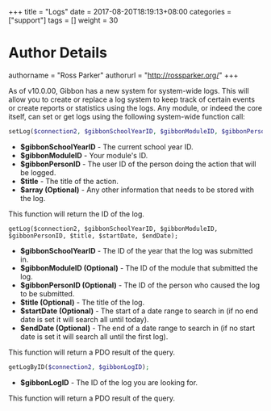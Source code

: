 +++
title = "Logs"
date = 2017-08-20T18:19:13+08:00
categories = ["support"]
tags = []
weight = 30
# Author Details
authorname = "Ross Parker"
authorurl = "http://rossparker.org/"
+++

As of v10.0.00, Gibbon has a new system for system-wide logs. This will allow you to create or replace a log system to keep track of certain events or create reports or statistics using the logs. Any module, or indeed the core itself, can set or get logs using the following system-wide function call:

```php
setLog($connection2, $gibbonSchoolYearID, $gibbonModuleID, $gibbonPersonID, $title, $array);
```

*   **$gibbonSchoolYearID** - The current school year ID.
*   **$gibbonModuleID** - Your module's ID.
*   **$gibbonPersonID** - The user ID of the person doing the action that will be logged.
*   **$title** - The title of the action.
*   **$array (Optional)** - Any other information that needs to be stored with the log.

This function will return the ID of the log.

```
getLog($connection2, $gibbonSchoolYearID, $gibbonModuleID, $gibbonPersonID, $title, $startDate, $endDate);
```

*   **$gibbonSchoolYearID** - The ID of the year that the log was submitted in.
*   **$gibbonModuleID (Optional)** - The ID of the module that submitted the log.
*   **$gibbonPersonID (Optional)** - The ID of the person who caused the log to be submitted.
*   **$title (Optional)** - The title of the log.
*   **$startDate (Optional)** - The start of a date range to search in (if no end date is set it will search all until today).
*   **$endDate (Optional)** - The end of a date range to search in (if no start date is set it will search all until the first log).

This function will return a PDO result of the query.

```php
getLogByID($connection2, $gibbonLogID);
```

*   **$gibbonLogID** - The ID of the log you are looking for.

This function will return a PDO result of the query.
